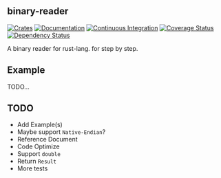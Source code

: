 binary-reader
-------------
[![Crates][CratesIOBadge]][CratesIO]
[![Documentation][DocsRsBadge]][DocsRs]
[![Continuous Integration][GithubActionsBadge]][GithubActions]
[![Coverage Status][CoverallsBadge]][Coveralls]
[![Dependency Status][DepsRsBadge]][DepsRs]

A binary reader for rust-lang. for step by step.

Example
-------
TODO...

TODO
----
 * Add Example(s)
 * Maybe support `Native-Endian`?
 * Reference Document
 * Code Optimize
 * Support `double`
 * Return `Result`
 * More tests

[CratesIO]: https://crates.io/crates/binary-reader
[CratesIOBadge]: https://img.shields.io/crates/v/binary-reader.svg

[DocsRs]: https://docs.rs/binary-reader
[DocsRsBadge]: https://docs.rs/binary-reader/badge.svg

[GithubActions]: https://github.com/MPThLee/binary-reader.rs/actions/workflows/ci.yml
[GithubActionsBadge]: https://github.com/MPThLee/binary-reader.rs/actions/workflows/ci.yml/badge.svg

[Coveralls]: https://coveralls.io/github/MPThLee/binary-reader.rs?branch=master
[CoverallsBadge]: https://coveralls.io/repos/github/MPThLee/binary-reader.rs/badge.svg?branch=master

[DepsRs]: https://deps.rs/repo/github/mpthlee/binary-reader.rs
[DepsRsBadge]: https://deps.rs/repo/github/mpthlee/binary-reader.rs/status.svg